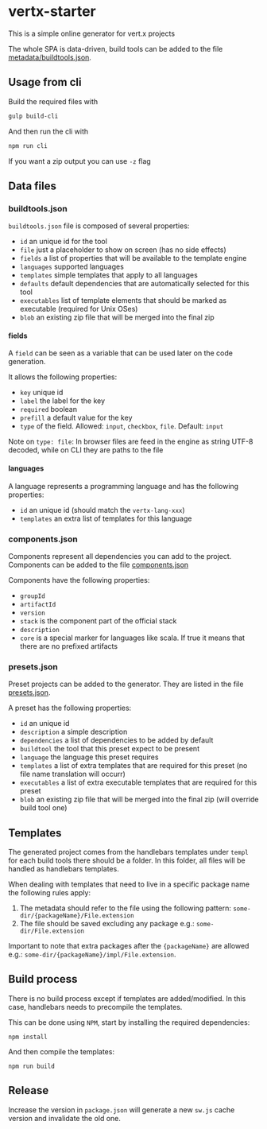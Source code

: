 # vertx-starter

This is a simple online generator for vert.x projects

The whole SPA is data-driven, build tools can be added to the file [metadata/buildtools.json](buildtools.json).

## Usage from cli
Build the required files with

```bash
gulp build-cli
```

And then run the cli with

```bash
npm run cli
```

If you want a zip output you can use `-z` flag

## Data files

### buildtools.json

`buildtools.json` file is composed of several properties:

* `id` an unique id for the tool
* `file` just a placeholder to show on screen (has no side effects)
* `fields` a list of properties that will be available to the template engine
* `languages` supported languages
* `templates` simple templates that apply to all languages
* `defaults` default dependencies that are automatically selected for this tool
* `executables` list of template elements that should be marked as executable (required for Unix OSes)
* `blob` an existing zip file that will be merged into the final zip

#### fields

A `field` can be seen as a variable that can be used later on the code generation.

It allows the following properties:

* `key` unique id
* `label` the label for the key
* `required` boolean
* `prefill` a default value for the key
* `type` of the field. Allowed: `input`, `checkbox`, `file`. Default: `input`

Note on `type: file`: In browser files are feed in the engine as string UTF-8 decoded, while on CLI they are paths to the file

#### languages

A language represents a programming language and has the following properties:

* `id` an unique id (should match the `vertx-lang-xxx`)
* `templates` an extra list of templates for this language

### components.json

Components represent all dependencies you can add to the project. Components can be added to the file [components.json](components.json)

Components have the following properties:

* `groupId`
* `artifactId`
* `version`
* `stack` is the component part of the official stack
* `description`
* `core` is a special marker for languages like scala. If true it means that there are no prefixed artifacts

### presets.json

Preset projects can be added to the generator. They are listed in the file [presets.json](presets.json).

A preset has the following properties:

* `id` an unique id
* `description` a simple description
* `dependencies` a list of dependencies to be added by default
* `buildtool` the tool that this preset expect to be present
* `language` the language this preset requires
* `templates` a list of extra templates that are required for this preset (no file name translation will occurr)
* `executables` a list of extra executable templates that are required for this preset
* `blob` an existing zip file that will be merged into the final zip (will override build tool one)

## Templates

The generated project comes from the handlebars templates under `templ` for each build tools there should be a folder. In this folder, all files will be handled as handlebars templates.

When dealing with templates that need to live in a specific package name the following rules apply:

1. The metadata should refer to the file using the following pattern: `some-dir/{packageName}/File.extension`
2. The file should be saved excluding any package e.g.: `some-dir/File.extension`

Important to note that extra packages after the `{packageName}` are allowed e.g.: `some-dir/{packageName}/impl/File.extension`.

## Build process

There is no build process except if templates are added/modified. In this case, handlebars needs to precompile the templates.

This can be done using `NPM`, start by installing the required dependencies:

```
npm install
```

And then compile the templates:

```
npm run build
```

## Release

Increase the version in `package.json` will generate a new `sw.js` cache version and invalidate the old one.
